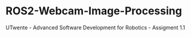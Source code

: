 # ROS2-Webcam-Image-Processing
UTwente - Advanced Software Development for Robotics - Assigment 1.1
